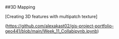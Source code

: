 ##3D Mapping

[Creating 3D features with multipatch texture]

(https://github.com/alexakast02/gis-project-portfolio-geo441/blob/main/Week_11_Collabipynb.ipynb)
